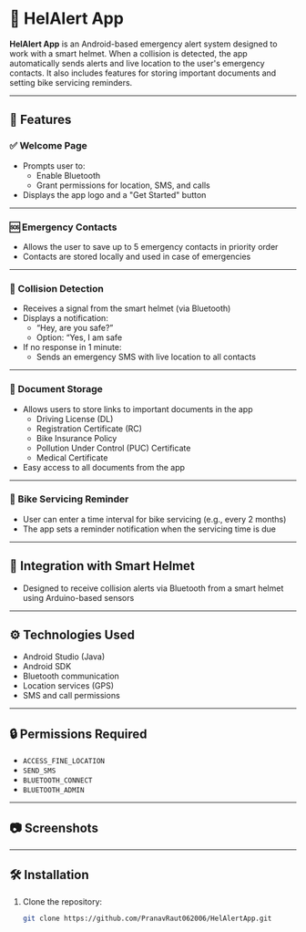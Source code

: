 # 🚨 HelAlert App

**HelAlert App** is an Android-based emergency alert system designed to work with a smart helmet. When a collision is detected, the app automatically sends alerts and live location to the user's emergency contacts. It also includes features for storing important documents and setting bike servicing reminders.

---

## 📱 Features

### ✅ Welcome Page
- Prompts user to:
  - Enable Bluetooth
  - Grant permissions for location, SMS, and calls
- Displays the app logo and a "Get Started" button

---

### 🆘 Emergency Contacts
- Allows the user to save up to 5 emergency contacts in priority order
- Contacts are stored locally and used in case of emergencies

---

### 🚨 Collision Detection
- Receives a signal from the smart helmet (via Bluetooth)
- Displays a notification:
  - “Hey, are you safe?”
  - Option:
     “Yes, I am safe
- If no response in 1 minute:
  - Sends an emergency SMS with live location to all contacts

---

### 📁 Document Storage
- Allows users to store links to important documents in the app
  - Driving License (DL)
  - Registration Certificate (RC)
  - Bike Insurance Policy
  - Pollution Under Control (PUC) Certificate
  - Medical Certificate
- Easy access to all documents from the app

---

### 🔧 Bike Servicing Reminder
- User can enter a time interval for bike servicing (e.g., every 2 months)
- The app sets a reminder notification when the servicing time is due

---

## 📡 Integration with Smart Helmet
- Designed to receive collision alerts via Bluetooth from a smart helmet using Arduino-based sensors

---

## ⚙️ Technologies Used
- Android Studio (Java)
- Android SDK
- Bluetooth communication
- Location services (GPS)
- SMS and call permissions

---

## 🔒 Permissions Required
- `ACCESS_FINE_LOCATION`
- `SEND_SMS`
- `BLUETOOTH_CONNECT`
- `BLUETOOTH_ADMIN`

---

## 📷 Screenshots


---

## 🛠️ Installation

1. Clone the repository:
   ```bash
   git clone https://github.com/PranavRaut062006/HelAlertApp.git

